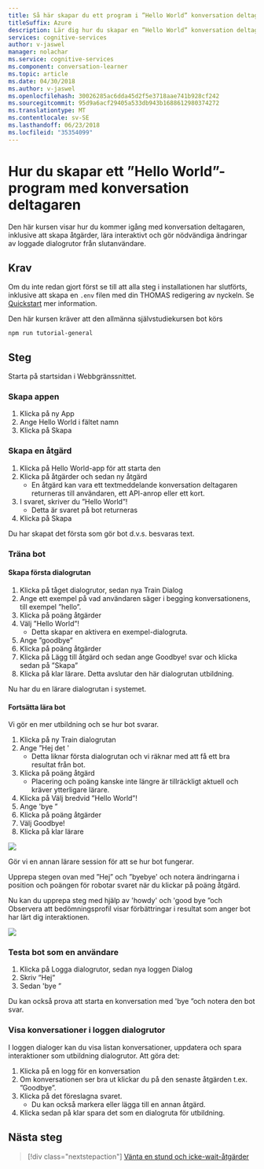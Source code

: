 ```yaml
---
title: Så här skapar du ett program i ”Hello World” konversation deltagaren - kognitiva Microsoft-tjänster | Microsoft Docs
titleSuffix: Azure
description: Lär dig hur du skapar en ”Hello World” konversation deltagaren program.
services: cognitive-services
author: v-jaswel
manager: nolachar
ms.service: cognitive-services
ms.component: conversation-learner
ms.topic: article
ms.date: 04/30/2018
ms.author: v-jaswel
ms.openlocfilehash: 30026285ac6dda45d2f5e3718aae741b928cf242
ms.sourcegitcommit: 95d9a6acf29405a533db943b1688612980374272
ms.translationtype: MT
ms.contentlocale: sv-SE
ms.lasthandoff: 06/23/2018
ms.locfileid: "35354099"
---
```

# <a name="how-to-create-a-hello-world-application-with-conversation-learner"></a>Hur du skapar ett ”Hello World”-program med konversation deltagaren

Den här kursen visar hur du kommer igång med konversation deltagaren, inklusive att skapa åtgärder, lära interaktivt och gör nödvändiga ändringar av loggade dialogrutor från slutanvändare.

## <a name="requirements"></a>Krav
Om du inte redan gjort först se till att alla steg i installationen har slutförts, inklusive att skapa en `.env` filen med din THOMAS redigering av nyckeln.  Se [Quickstart](https://github.com/Microsoft/ConversationLearner-Samples) mer information.

Den här kursen kräver att den allmänna självstudiekursen bot körs

    npm run tutorial-general

## <a name="steps"></a>Steg

Starta på startsidan i Webbgränssnittet.

### <a name="create-the-app"></a>Skapa appen
1. Klicka på ny App
2. Ange Hello World i fältet namn
3. Klicka på Skapa

### <a name="create-an-action"></a>Skapa en åtgärd

1. Klicka på Hello World-app för att starta den
2. Klicka på åtgärder och sedan ny åtgärd
    - En åtgärd kan vara ett textmeddelande konversation deltagaren returneras till användaren, ett API-anrop eller ett kort.
3. I svaret, skriver du ”Hello World”!
    - Detta är svaret på bot returneras
4. Klicka på Skapa

Du har skapat det första som gör bot d.v.s. besvaras text.

### <a name="train-the-bot"></a>Träna bot

#### <a name="create-the-first-dialog"></a>Skapa första dialogrutan

1. Klicka på tåget dialogrutor, sedan nya Train Dialog
2. Ange ett exempel på vad användaren säger i begging konversationens, till exempel ”hello”.
3. Klicka på poäng åtgärder
4. Välj ”Hello World”!
    - Detta skapar en aktivera en exempel-dialogruta. 
2. Ange ”goodbye”
3. Klicka på poäng åtgärder
4. Klicka på Lägg till åtgärd och sedan ange Goodbye! svar och klicka sedan på ”Skapa”
5. Klicka på klar lärare. Detta avslutar den här dialogrutan utbildning.

Nu har du en lärare dialogrutan i systemet.

#### <a name="continue-teaching-the-bot"></a>Fortsätta lära bot
Vi gör en mer utbildning och se hur bot svarar.

1. Klicka på ny Train dialogrutan
2. Ange ”Hej det '
    - Detta liknar första dialogrutan och vi räknar med att få ett bra resultat från bot.
2. Klicka på poäng åtgärd
    - Placering och poäng kanske inte längre är tillräckligt aktuell och kräver ytterligare lärare.
3. Klicka på Välj bredvid ”Hello World”!
4. Ange 'bye ”
5. Klicka på poäng åtgärder
6. Välj Goodbye!
7. Klicka på klar lärare

![](../media/tutorial1_actions.PNG)

Gör vi en annan lärare session för att se hur bot fungerar.

Upprepa stegen ovan med ”Hej” och ”byebye' och notera ändringarna i position och poängen för robotar svaret när du klickar på poäng åtgärd.

Nu kan du upprepa steg med hjälp av 'howdy' och 'good bye ”och Observera att bedömningsprofil visar förbättringar i resultat som anger bot har lärt dig interaktionen.

![](../media/tutorial1_dialogs.PNG)

### <a name="test-the-bot-as-an-end-user"></a>Testa bot som en användare

1. Klicka på Logga dialogrutor, sedan nya loggen Dialog
2. Skriv ”Hej”
3. Sedan 'bye ”

Du kan också prova att starta en konversation med 'bye ”och notera den bot svar.

### <a name="view-conversations-in-the-log-dialogs"></a>Visa konversationer i loggen dialogrutor

I loggen dialoger kan du visa listan konversationer, uppdatera och spara interaktioner som utbildning dialogrutor. Att göra det:

1. Klicka på en logg för en konversation
2. Om konversationen ser bra ut klickar du på den senaste åtgärden t.ex. ”Goodbye”.
3. Klicka på det föreslagna svaret. 
    - Du kan också markera eller lägga till en annan åtgärd.
4. Klicka sedan på klar spara det som en dialogruta för utbildning.

## <a name="next-steps"></a>Nästa steg

> [!div class="nextstepaction"]
> [Vänta en stund och icke-wait-åtgärder](./2-wait-vs-nonwait-actions.md)